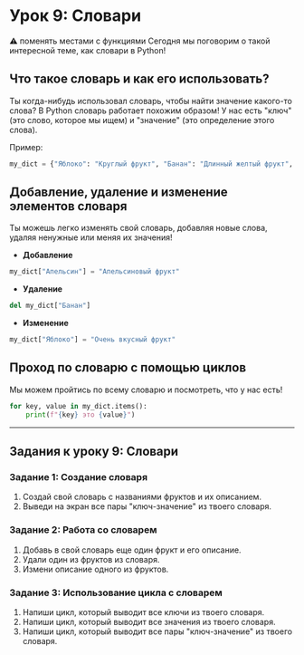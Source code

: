 # Урок 9: Словари


⚠️ поменять местами с функциями
Сегодня мы поговорим о такой интересной теме, как словари в Python!

## Что такое словарь и как его использовать?

Ты когда-нибудь использовал словарь, чтобы найти значение какого-то слова? В Python словарь работает похожим образом! У нас есть "ключ" (это слово, которое мы ищем) и "значение" (это определение этого слова).

Пример:
```python
my_dict = {"Яблоко": "Круглый фрукт", "Банан": "Длинный желтый фрукт", "Персик": "Фрукт с косточкой внутри"}
```

## Добавление, удаление и изменение элементов словаря

Ты можешь легко изменять свой словарь, добавляя новые слова, удаляя ненужные или меняя их значения!

- **Добавление**  
```python
my_dict["Апельсин"] = "Апельсиновый фрукт"
```
- **Удаление**  
```python
del my_dict["Банан"]
```
- **Изменение**  
```python
my_dict["Яблоко"] = "Очень вкусный фрукт"
```

## Проход по словарю с помощью циклов

Мы можем пройтись по всему словарю и посмотреть, что у нас есть!

```python
for key, value in my_dict.items():
    print(f"{key} это {value}")
```

---

## Задания к уроку 9: Словари

### Задание 1: Создание словаря
1. Создай свой словарь с названиями фруктов и их описанием.
2. Выведи на экран все пары "ключ-значение" из твоего словаря.

### Задание 2: Работа со словарем
1. Добавь в свой словарь еще один фрукт и его описание.
2. Удали один из фруктов из словаря.
3. Измени описание одного из фруктов.

### Задание 3: Использование цикла с словарем
1. Напиши цикл, который выводит все ключи из твоего словаря.
2. Напиши цикл, который выводит все значения из твоего словаря.
3. Напиши цикл, который выводит все пары "ключ-значение" из твоего словаря.


